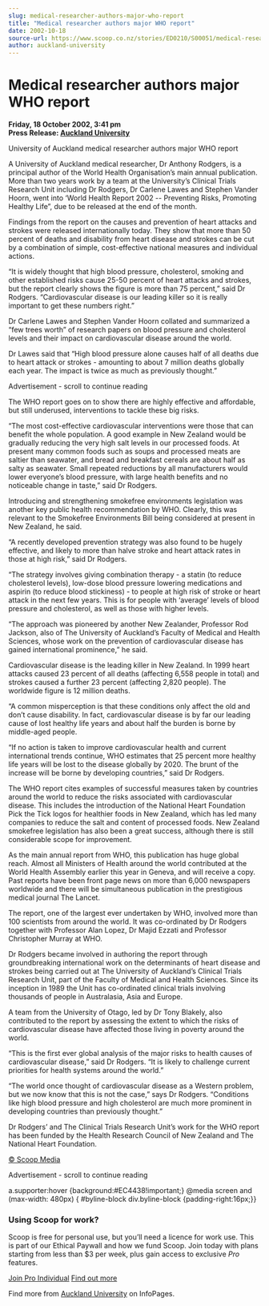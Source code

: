 ```yaml
---
slug: medical-researcher-authors-major-who-report
title: "Medical researcher authors major WHO report"
date: 2002-10-18
source-url: https://www.scoop.co.nz/stories/ED0210/S00051/medical-researcher-authors-major-who-report.htm
author: auckland-university
---
```

Medical researcher authors major WHO report
===========================================

**Friday, 18 October 2002, 3:41 pm**  
**Press Release: [Auckland University](https://info.scoop.co.nz/Auckland_University)**

  
University of Auckland medical researcher authors major WHO report

A University of Auckland medical researcher, Dr Anthony Rodgers, is a principal author of the World Health Organisation’s main annual publication. More than two years work by a team at the University’s Clinical Trials Research Unit including Dr Rodgers, Dr Carlene Lawes and Stephen Vander Hoorn, went into ‘World Health Report 2002 -- Preventing Risks, Promoting Healthy Life”, due to be released at the end of the month.

  
Findings from the report on the causes and prevention of heart attacks and strokes were released internationally today. They show that more than 50 percent of deaths and disability from heart disease and strokes can be cut by a combination of simple, cost-effective national measures and individual actions.

“It is widely thought that high blood pressure, cholesterol, smoking and other established risks cause 25-50 percent of heart attacks and strokes, but the report clearly shows the figure is more than 75 percent,” said Dr Rodgers. “Cardiovascular disease is our leading killer so it is really important to get these numbers right.”

Dr Carlene Lawes and Stephen Vander Hoorn collated and summarized a “few trees worth” of research papers on blood pressure and cholesterol levels and their impact on cardiovascular disease around the world.

Dr Lawes said that “High blood pressure alone causes half of all deaths due to heart attack or strokes - amounting to about 7 million deaths globally each year. The impact is twice as much as previously thought.”

Advertisement - scroll to continue reading





The WHO report goes on to show there are highly effective and affordable, but still underused, interventions to tackle these big risks.

“The most cost-effective cardiovascular interventions were those that can benefit the whole population. A good example in New Zealand would be gradually reducing the very high salt levels in our processed foods. At present many common foods such as soups and processed meats are saltier than seawater, and bread and breakfast cereals are about half as salty as seawater. Small repeated reductions by all manufacturers would lower everyone’s blood pressure, with large health benefits and no noticeable change in taste,” said Dr Rodgers.

Introducing and strengthening smokefree environments legislation was another key public health recommendation by WHO. Clearly, this was relevant to the Smokefree Environments Bill being considered at present in New Zealand, he said.

“A recently developed prevention strategy was also found to be hugely effective, and likely to more than halve stroke and heart attack rates in those at high risk,” said Dr Rodgers.

“The strategy involves giving combination therapy - a statin (to reduce cholesterol levels), low-dose blood pressure lowering medications and aspirin (to reduce blood stickiness) - to people at high risk of stroke or heart attack in the next few years. This is for people with ‘average’ levels of blood pressure and cholesterol, as well as those with higher levels.

“The approach was pioneered by another New Zealander, Professor Rod Jackson, also of The University of Auckland’s Faculty of Medical and Health Sciences, whose work on the prevention of cardiovascular disease has gained international prominence,” he said.

Cardiovascular disease is the leading killer in New Zealand. In 1999 heart attacks caused 23 percent of all deaths (affecting 6,558 people in total) and strokes caused a further 23 percent (affecting 2,820 people). The worldwide figure is 12 million deaths.

“A common misperception is that these conditions only affect the old and don’t cause disability. In fact, cardiovascular disease is by far our leading cause of lost healthy life years and about half the burden is borne by middle-aged people.

“If no action is taken to improve cardiovascular health and current international trends continue, WHO estimates that 25 percent more healthy life years will be lost to the disease globally by 2020. The brunt of the increase will be borne by developing countries,” said Dr Rodgers.

The WHO report cites examples of successful measures taken by countries around the world to reduce the risks associated with cardiovascular disease. This includes the introduction of the National Heart Foundation Pick the Tick logos for healthier foods in New Zealand, which has led many companies to reduce the salt and content of processed foods. New Zealand smokefree legislation has also been a great success, although there is still considerable scope for improvement.

As the main annual report from WHO, this publication has huge global reach. Almost all Ministers of Health around the world contributed at the World Health Assembly earlier this year in Geneva, and will receive a copy. Past reports have been front page news on more than 6,000 newspapers worldwide and there will be simultaneous publication in the prestigious medical journal The Lancet.

The report, one of the largest ever undertaken by WHO, involved more than 100 scientists from around the world. It was co-ordinated by Dr Rodgers together with Professor Alan Lopez, Dr Majid Ezzati and Professor Christopher Murray at WHO.

Dr Rodgers became involved in authoring the report through groundbreaking international work on the determinants of heart disease and strokes being carried out at The University of Auckland’s Clinical Trials Research Unit, part of the Faculty of Medical and Health Sciences. Since its inception in 1989 the Unit has co-ordinated clinical trials involving thousands of people in Australasia, Asia and Europe.

  
A team from the University of Otago, led by Dr Tony Blakely, also contributed to the report by assessing the extent to which the risks of cardiovascular disease have affected those living in poverty around the world.

“This is the first ever global analysis of the major risks to health causes of cardiovascular disease,” said Dr Rodgers. “It is likely to challenge current priorities for health systems around the world.”

“The world once thought of cardiovascular disease as a Western problem, but we now know that this is not the case,” says Dr Rodgers. “Conditions like high blood pressure and high cholesterol are much more prominent in developing countries than previously thought.”

Dr Rodgers’ and The Clinical Trials Research Unit’s work for the WHO report has been funded by the Health Research Council of New Zealand and The National Heart Foundation.

  

[© Scoop Media](http://www.scoop.co.nz/about/terms.html)  

Advertisement - scroll to continue reading



a.supporter:hover {background:#EC4438!important;} @media screen and (max-width: 480px) { #byline-block div.byline-block {padding-right:16px;}}

### Using Scoop for work?

Scoop is free for personal use, but you’ll need a licence for work use. This is part of our Ethical Paywall and how we fund Scoop. Join today with plans starting from less than $3 per week, plus gain access to exclusive _Pro_ features.  
  
[Join Pro Individual](https://pro.scoop.co.nz/Individual/?from=ProIn24) [Find out more](https://pro.scoop.co.nz/using-scoop-for-work/?from=ProIn24)

Find more from [Auckland University](https://info.scoop.co.nz/Auckland_University) on InfoPages.